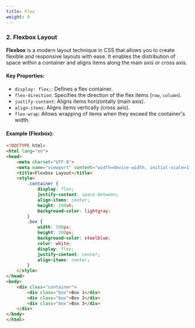 ```yaml
---
title: Flex
weight: 4
---
```



### **2. Flexbox Layout**

**Flexbox** is a modern layout technique in CSS that allows you to create flexible and responsive layouts with ease. It enables the distribution of space within a container and aligns items along the main axis or cross axis.

#### Key Properties:
- `display: flex;`: Defines a flex container.
- `flex-direction`: Specifies the direction of the flex items (`row`, `column`).
- `justify-content`: Aligns items horizontally (main axis).
- `align-items`: Aligns items vertically (cross axis).
- `flex-wrap`: Allows wrapping of items when they exceed the container's width.

#### Example (Flexbox):

```html
<!DOCTYPE html>
<html lang="en">
<head>
    <meta charset="UTF-8">
    <meta name="viewport" content="width=device-width, initial-scale=1.0">
    <title>Flexbox Layout</title>
    <style>
        .container {
            display: flex;
            justify-content: space-between;
            align-items: center;
            height: 100vh;
            background-color: lightgray;
        }
        .box {
            width: 100px;
            height: 100px;
            background-color: steelblue;
            color: white;
            display: flex;
            justify-content: center;
            align-items: center;
        }
    </style>
</head>
<body>
    <div class="container">
        <div class="box">Box 1</div>
        <div class="box">Box 2</div>
        <div class="box">Box 3</div>
    </div>
</body>
</html>
```

